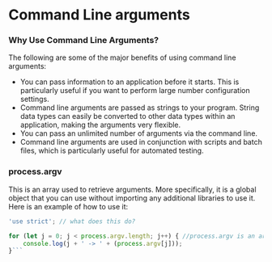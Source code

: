 # Command Line arguments

### Why Use Command Line Arguments?

The following are some of the major benefits of using command line arguments:

  * You can pass information to an application before it starts. This is particularly useful if you want to perform large number configuration settings.
  * Command line arguments are passed as strings to your program. String data types can easily be converted to other data types within an application, making the arguments very flexible.
  * You can pass an unlimited number of arguments via the command line.
  * Command line arguments are used in conjunction with scripts and batch files, which is particularly useful for automated testing.

### process.argv

This is an array used to retrieve arguments. More specifically, it is a global object that you can use without importing any additional libraries to use it. Here is an example of how to use it: 

```javascript
'use strict'; // what does this do?

for (let j = 0; j < process.argv.length; j++) { //process.argv is an array, which is why we can use the .length method
    console.log(j + ' -> ' + (process.argv[j]));
}```